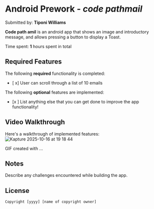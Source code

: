 # Android Prework - *code pathmail*

Submitted by: **Tiponi Williams**

**Code path amil** is an android app that shows an image and introductory message, and allows pressing a button to display a Toast. 

Time spent: **1** hours spent in total

## Required Features

The following **required** functionality is completed:

* [ x] User can scroll through a list of 10 emails

The following **optional** features are implemented:

* [x ] List anything else that you can get done to improve the app functionality!

## Video Walkthrough

Here's a walkthrough of implemented features:
![Kapture 2025-10-16 at 19 18 44](https://github.com/user-attachments/assets/a8c308bf-7f9d-436c-b904-9719ba571196)



<!-- Replace this with whatever GIF tool you used! -->
GIF created with ...  
<!-- Recommended tools:
[Kap](https://getkap.co/) for macOS
[ScreenToGif](https://www.screentogif.com/) for Windows
[peek](https://github.com/phw/peek) for Linux. -->

## Notes

Describe any challenges encountered while building the app.

## License

    Copyright [yyyy] [name of copyright owner]


